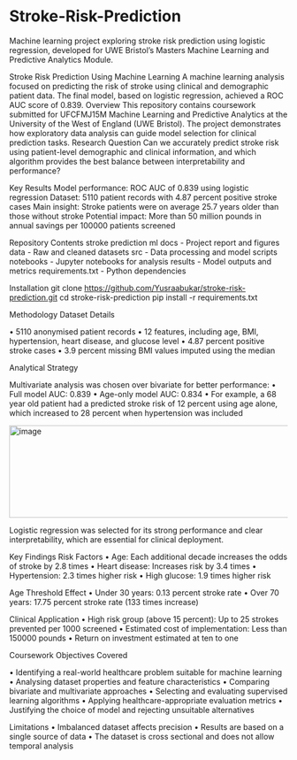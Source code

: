 # Stroke-Risk-Prediction
Machine learning project exploring stroke risk prediction using logistic regression, developed for UWE Bristol’s Masters Machine Learning and Predictive Analytics Module.

Stroke Risk Prediction Using Machine Learning
A machine learning analysis focused on predicting the risk of stroke using clinical and demographic patient data. The final model, based on logistic regression, achieved a ROC AUC score of 0.839.
Overview
This repository contains coursework submitted for UFCFMJ15M Machine Learning and Predictive Analytics at the University of the West of England (UWE Bristol). The project demonstrates how exploratory data analysis can guide model selection for clinical prediction tasks.
Research Question
Can we accurately predict stroke risk using patient-level demographic and clinical information, and which algorithm provides the best balance between interpretability and performance?

Key Results
Model performance: ROC AUC of 0.839 using logistic regression
Dataset: 5110 patient records with 4.87 percent positive stroke cases
Main insight: Stroke patients were on average 25.7 years older than those without stroke
Potential impact: More than 50 million pounds in annual savings per 100000 patients screened

Repository Contents
stroke prediction ml
docs	- Project report and figures
data - 	Raw and cleaned datasets
src	- Data processing and model scripts
notebooks -	Jupyter notebooks for analysis
results - Model outputs and metrics
requirements.txt -	Python dependencies


Installation
git clone https://github.com/Yusraabukar/stroke-risk-prediction.git
cd stroke-risk-prediction
pip install -r requirements.txt


Methodology
Dataset Details

•	5110 anonymised patient records
•	12 features, including age, BMI, hypertension, heart disease, and glucose level
•	4.87 percent positive stroke cases
•	3.9 percent missing BMI values imputed using the median


Analytical Strategy

Multivariate analysis was chosen over bivariate for better performance:
•	Full model AUC: 0.839
•	Age-only model AUC: 0.834
•	For example, a 68 year old patient had a predicted stroke risk of 12 percent using age alone, which increased to 28 percent when hypertension was included

<img width="791" height="167" alt="image" src="https://github.com/user-attachments/assets/0f80157e-1670-4b34-8e55-11214b026a16" />

Logistic regression was selected for its strong performance and clear interpretability, which are essential for clinical deployment.

Key Findings
Risk Factors
•	Age: Each additional decade increases the odds of stroke by 2.8 times
•	Heart disease: Increases risk by 3.4 times
•	Hypertension: 2.3 times higher risk
•	High glucose: 1.9 times higher risk

Age Threshold Effect
•	Under 30 years: 0.13 percent stroke rate
•	Over 70 years: 17.75 percent stroke rate (133 times increase)

Clinical Application
•	High risk group (above 15 percent): Up to 25 strokes prevented per 1000 screened
•	Estimated cost of implementation: Less than 150000 pounds
•	Return on investment estimated at ten to one

Coursework Objectives Covered

•	Identifying a real-world healthcare problem suitable for machine learning
•	Analysing dataset properties and feature characteristics
•	Comparing bivariate and multivariate approaches
•	Selecting and evaluating supervised learning algorithms
•	Applying healthcare-appropriate evaluation metrics
•	Justifying the choice of model and rejecting unsuitable alternatives

Limitations
•	Imbalanced dataset affects precision
•	Results are based on a single source of data
•	The dataset is cross sectional and does not allow temporal analysis
